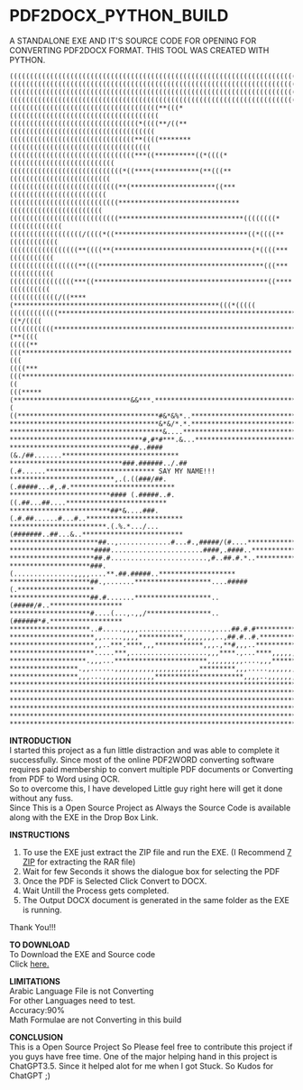 # PDF2DOCX_PYTHON_BUILD
A STANDALONE EXE AND IT'S SOURCE CODE FOR OPENING FOR CONVERTING PDF2DOCX FORMAT. THIS TOOL WAS CREATED WITH PYTHON.
```
((((((((((((((((((((((((((((((((((((((((((((((((((((((((((((((((((((((((((((((((
((((((((((((((((((((((((((((((((((((((((((((((((((((((((((((((((((((((((((((((((
((((((((((((((((((((((((((((((((((((((((((((((((((((((((((((((((((((((((((((((((
((((((((((((((((((((((((((((((((((((((((((((((((((((((((((((((((((((((((((((((((
(((((((((((((((((((((((((((((((((((((**(((*(((((((((((((((((((((((((((((((((((((
((((((((((((((((((((((((((((((((*((((**/((**((((((((((((((((((((((((((((((((((((
(((((((((((((((((((((((((((((((**((((********(((((((((((((((((((((((((((((((((((
(((((((((((((((((((((((((((((((***((**********((*((((*((((((((((((((((((((((((((
((((((((((((((((((((((((((((*((****(***********(**(((**(((((((((((((((((((((((((
(((((((((((((((((((((((((((**(*********************((***((((((((((((((((((((((((
(((((((((((((((((((((((((((******************************(((((((((((((((((((((((
(((((((((((((((((((((((((((*******************************((((((((*(((((((((((((
((((((((((((((((((/((((*((*********************************((*((((**((((((((((((
(((((((((((((((((**((((**(**********************************(*((((***(((((((((((
(((((((((((((((((**(((*****************************************(((***(((((((((((
((((((((((((((((***((*******************************************((****((((((((((
((((((((((((/((****(***************************************************(((*(((((
((((((((((((************************************************************((*/((((
(((((((((((**************************************************************(**((((
(((((**(((*******************************************************************(((
((((***(((********************************************************************((
(((*****(*****************************&&***.***********************************(
((***********************************#&*&%*..***********************************
*************************************&*&/*.*.***********************************
**************************************&....*************************************
*********************************#,#*#***.&...**********************************
******************************##..####(&./##.......*****************************
****************************###.######../.##(.#......*************************** SAY MY NAME!!!
**************************,.(.((###/##.(.#####...#,.#.**************************
*************************#### (.#####..#.((.##...##....*************************
*************************##*&....###.(.#.##......#...#..************************
************************.(.%.*.../...(#######..##...&..*************************
**********************##..,.............#...#.,#####/(#....*********************
*********************####.......................####,.####..********************
*********************##.#........................,#..##.#.*..*******************
********************###.(...............,,,,....**.##.#####..*******************
********************##.,.......*******************....#####(.*******************
********************##.#.......*******************..(#####/#..******************
********************#....(...,.,,/****************..(######*#.******************
********************..#.....,,,,..................,....##.#.#*******************
*********************,,.....,,,,***********,,,,,,,,..,##.#..#.******************
*********************,,..***.****,,,************,,,.,**#,,,..*******************
*********************.....***,...................,,,****.,...****,,,,,,,,,,,,,,,
*******************.,,,...***********************,,,,,,,,,....,,,***************
*****************.,,......,,,,,,,,,,,,,,,,,,,,,*********,,,.....,,,,,,,,,,,,,,,,
*****************,,,...,,,,,,,,,,,,,**********************,,,,..,,,,,,,,,,,,,,,*
********************************************************************************
********************************************************************************
********************************************************************************
********************************************************************************
********************************************************************************
********************************************************************************
```

**INTRODUCTION** <br>
I started this project as a fun little distraction and was able to complete it successfully. Since most of the online PDF2WORD converting software requires paid membership to convert multiple PDF documents or Converting from PDF to Word using OCR. <br> 
So to overcome this, I have developed Little guy right here will get it done without any fuss. <br>
Since This is a Open Source Project as Always the Source Code is available along with the EXE in the Drop Box Link. <br>

**INSTRUCTIONS** <br>
1. To use the EXE just extract the ZIP file and run the EXE. (I Recommend [7 ZIP](https://www.7-zip.org/download.html) for extracting the RAR file)  <br>
2. Wait for few Seconds it shows the dialogue box for selecting the PDF <br>
3. Once the PDF is Selected Click Convert to DOCX. <br>
4. Wait Untill the Process gets completed. <br>
5. The Output DOCX document is generated in the same folder as the EXE is running. <br>

Thank You!!! <br>

**TO DOWNLOAD** <br>
To Download the EXE and Source code <br>
Click [here.](https://www.dropbox.com/s/ohlujejf7q5fjgg/Final%20Build_Git.rar?dl=0) <br>

**LIMITATIONS** <br>
Arabic Language File is not Converting <br>
For other Languages need to test. <br>
Accuracy:90% <br>
Math Formulae are not Converting in this build <br>


**CONCLUSION** <br>
This is a Open Source Project So Please feel free to contribute this project if you guys have free time. One of the major helping hand in this project is ChatGPT3.5. Since it helped alot for me when I got Stuck. So Kudos for ChatGPT ;) <br>






